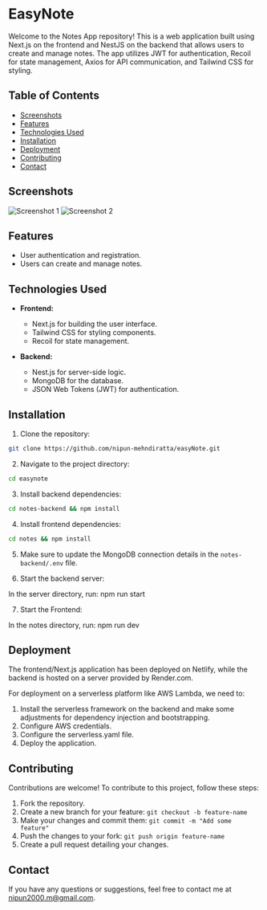 # EasyNote

Welcome to the Notes App repository! This is a web application built using Next.js on the frontend and NestJS on the backend that allows users to create and manage notes. The app utilizes JWT for authentication, Recoil for state management, Axios for API communication, and Tailwind CSS for styling.

## Table of Contents

- [Screenshots](#screenshots)
- [Features](#features)
- [Technologies Used](#technologies-used)
- [Installation](#installation)
- [Deployment](#deployment)
- [Contributing](#contributing)
- [Contact](#contact)

## Screenshots

![Screenshot 1](https://i.ibb.co/2KDQsmy/Screenshot-2024-03-05-at-11-00-27-AM.png)
![Screenshot 2](https://i.ibb.co/thDGY5V/Screenshot-2024-03-05-at-11-02-54-AM.png)

## Features

  - User authentication and registration.
  - Users can create and manage notes.

## Technologies Used

- **Frontend:**
  - Next.js for building the user interface.
  - Tailwind CSS for styling components.
  - Recoil for state management.

- **Backend:**
  - Nest.js for server-side logic.
  - MongoDB for the database.
  - JSON Web Tokens (JWT) for authentication.

## Installation

1. Clone the repository:

```sh
git clone https://github.com/nipun-mehndiratta/easyNote.git
```
2. Navigate to the project directory:

```sh
cd easynote
```
3. Install backend dependencies:

```sh
cd notes-backend && npm install
```
4. Install frontend dependencies:

```sh
cd notes && npm install
```
5. Make sure to update the MongoDB connection details in the `notes-backend/.env` file.

6. Start the backend server:

In the server directory, run: npm run start
   
7. Start the Frontend:

In the notes directory, run: npm run dev

## Deployment

The frontend/Next.js application has been deployed on Netlify, while the backend is hosted on a server provided by Render.com.

For deployment on a serverless platform like AWS Lambda, we need to:

1. Install the serverless framework on the backend and make some adjustments for dependency injection and bootstrapping.
2. Configure AWS credentials.
3. Configure the serverless.yaml file.
4. Deploy the application.

## Contributing

Contributions are welcome! To contribute to this project, follow these steps:

1. Fork the repository.
2. Create a new branch for your feature: `git checkout -b feature-name`
3. Make your changes and commit them: `git commit -m "Add some feature"`
4. Push the changes to your fork: `git push origin feature-name`
5. Create a pull request detailing your changes.

## Contact

If you have any questions or suggestions, feel free to contact me at nipun2000.m@gmail.com.
